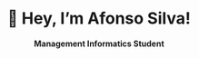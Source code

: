 <h1 align="center">👋 Hey, I’m Afonso Silva!</h1>
<p align="center">
 <strong>Management Informatics Student</strong>
</p>

